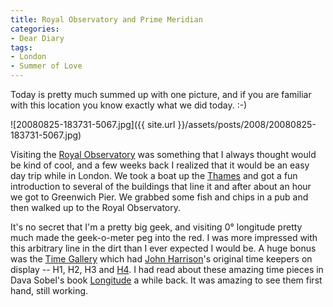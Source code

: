 ```yaml
---
title: Royal Observatory and Prime Meridian
categories:
- Dear Diary
tags:
- London
- Summer of Love
---
```


Today is pretty much summed up with one picture, and if you are familiar with this location you know exactly what we did today. :-)

![20080825-183731-5067.jpg]({{ site.url }}/assets/posts/2008/20080825-183731-5067.jpg)

Visiting the [Royal Observatory](http://www.rog.nmm.ac.uk/) was something that I always thought would be kind of cool, and a few weeks back I realized that it would be an easy day trip while in London. We took a boat up the [Thames](http://en.wikipedia.org/wiki/River_Thames) and got a fun introduction to several of the buildings that line it and after about an hour we got to Greenwich Pier. We grabbed some fish and chips in a pub and then walked up to the Royal Observatory.

It's no secret that I'm a pretty big geek, and visiting 0° longitude pretty much made the geek-o-meter peg into the red. I was more impressed with this arbitrary line in the dirt than I ever expected I would be. A huge bonus was the [Time Gallery](http://www.nmm.ac.uk/server/show/ConWebDoc.20428) which had [John Harrison](http://en.wikipedia.org/wiki/John_Harrison)'s original time keepers on display -- H1, H2, H3 and [H4](http://www.jmr.nmm.ac.uk/server.php?show=conMediaFile.10777&navId=890&PHPSESSID=1edb8d47cb9eb907c2b31e1ef586d181). I had read about these amazing time pieces in Dava Sobel's book [Longitude](http://www.amazon.com/dp/0140258795/?tag=thingelstad-20) a while back. It was amazing to see them first hand, still working.
